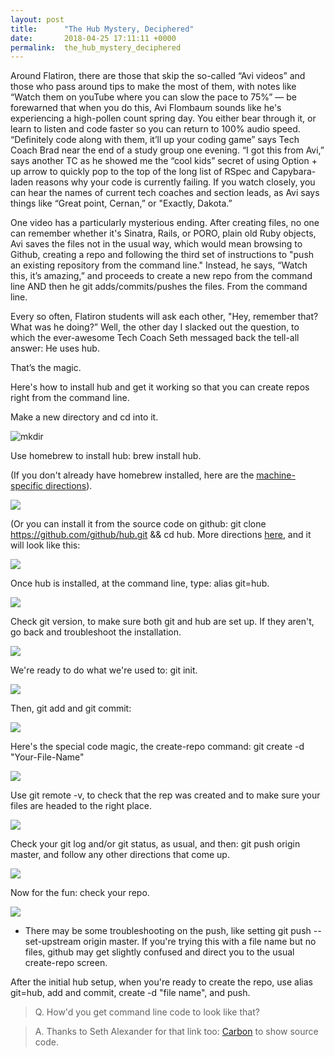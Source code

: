 ```yaml
---
layout: post
title:      "The Hub Mystery, Deciphered"
date:       2018-04-25 17:11:11 +0000
permalink:  the_hub_mystery_deciphered
---
```




Around Flatiron, there are those that skip the so-called “Avi videos” and those who pass around tips to make the most of them, with notes like “Watch them on youTube where you can slow the pace to 75%” — be forewarned that when you do this, Avi Flombaum sounds like he's experiencing a high-pollen count spring day. You either bear through it, or learn to listen and code faster so you can return to 100% audio speed.  “Definitely code along with them, it’ll up your coding game” says Tech Coach Brad near the end of a study group one evening. “I got this from Avi,” says another TC as he showed me the “cool kids” secret of using Option + up arrow to quickly pop to the top of the long list of RSpec and Capybara-laden reasons why your code is currently failing. If you watch closely, you can hear the names of current tech coaches and section leads, as Avi says things like “Great point, Cernan,” or "Exactly, Dakota.” 

One video has a particularly mysterious ending. After creating files, no one can remember whether it's  Sinatra, Rails, or PORO, plain old Ruby objects, Avi saves the files not in the usual way, which would mean browsing to Github, creating a repo and following the third set of instructions to  "push an existing repository from the command line." Instead, he says, “Watch this, it’s amazing,” and proceeds to create a new repo from the command line AND then he git adds/commits/pushes the files. From the command line. 

Every so often, Flatiron students will ask each other, "Hey, remember that? What was he doing?” Well, the other day I slacked out the question, to which the ever-awesome Tech Coach Seth messaged back the tell-all answer: He uses hub. 


That’s the magic. 



Here's how to install hub and get it working so that you can create repos right from the command line. 



Make a new directory and cd into it. 


![mkdir](http://res.cloudinary.com/tech-stories/image/upload/c_scale,w_372/v1524508503/carbon_uhgww3.png)


Use homebrew to install hub: brew install hub.


(If you don't already have homebrew installed, here are the [machine-specific directions](https://docs.brew.sh/Installation)).


![](http://res.cloudinary.com/tech-stories/image/upload/c_scale,w_391/v1524511265/carbon_3_bpep04.png)


(Or you can install it from the source code on github: git clone https://github.com/github/hub.git && cd hub. More directions [here](https://github.com/github/hub), and it will look like this: 



![](http://res.cloudinary.com/tech-stories/image/upload/c_scale,w_478/v1524513943/carbon_18_jfss9w.png)



Once hub is installed, at the command line, type: alias git=hub.


![](https://res.cloudinary.com/tech-stories/image/upload/c_scale,w_395/v1524511466/carbon_8_ktlldu.png)


Check git version, to make sure both git and hub are set up. If they aren't, go back and troubleshoot the installation.


![](http://res.cloudinary.com/tech-stories/image/upload/c_scale,w_386/v1524511407/carbon_6_l4hrrn.png)



We're ready to do what we're used to: git init.

![](http://res.cloudinary.com/tech-stories/image/upload/c_scale,w_214/v1524676191/carbon_31_btlbar.png)


Then, git add and git commit:


![](http://res.cloudinary.com/tech-stories/image/upload/c_scale,w_639/v1524513767/carbon_17_l8wgb3.png) 



Here's the special code magic, the create-repo command: git create -d "Your-File-Name"


![](http://res.cloudinary.com/tech-stories/image/upload/c_scale,w_519/v1524513863/carbon_16_vvnyoy.png)


Use git remote -v, to check that the rep was created and to make sure your files are headed to the right place.


![](http://res.cloudinary.com/tech-stories/image/upload/c_scale,w_716/v1524511573/carbon_12_czasns.png)


Check your git log and/or git status, as usual, and then:  git push origin master, and follow any other directions that come up. 


![](http://res.cloudinary.com/tech-stories/image/upload/c_scale,w_662/v1524511140/carbon_13_e5i9tn.png)


Now for the fun: check your repo. 


![](https://res.cloudinary.com/tech-stories/image/upload/v1524511762/Screen_Shot_2018-04-23_at_3.08.41_PM_l3atlq.png)


 * There may be some troubleshooting on the push, like setting git push --set-upstream origin master. If you're trying this with a file name but no files, github may get slightly confused and direct you to the usual create-repo screen. 


After the initial hub setup, when you're ready to create the repo, use alias git=hub, add and commit, create -d "file name", and push. 


>Q. How'd you get command line code to look like that? 

>A. Thanks to Seth Alexander for that link too:  [Carbon](https://carbon.now.sh ) to show source code.


